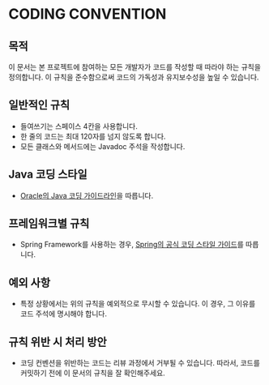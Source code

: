 # CODING CONVENTION

## 목적
이 문서는 본 프로젝트에 참여하는 모든 개발자가 코드를 작성할 때 따라야 하는 규칙을 정의합니다. 이 규칙을 준수함으로써 코드의 가독성과 유지보수성을 높일 수 있습니다.

## 일반적인 규칙
- 들여쓰기는 스페이스 4칸을 사용합니다.
- 한 줄의 코드는 최대 120자를 넘지 않도록 합니다.
- 모든 클래스와 메서드에는 Javadoc 주석을 작성합니다.

## Java 코딩 스타일
- [Oracle의 Java 코딩 가이드라인](https://www.oracle.com/java/technologies/javase/codeconventions-contents.html)을 따릅니다.

## 프레임워크별 규칙
- Spring Framework를 사용하는 경우, [Spring의 공식 코딩 스타일 가이드](https://github.com/spring-projects/spring-framework/wiki/Code-Style)를 따릅니다.

## 예외 사항
- 특정 상황에서는 위의 규칙을 예외적으로 무시할 수 있습니다. 이 경우, 그 이유를 코드 주석에 명시해야 합니다.

## 규칙 위반 시 처리 방안
- 코딩 컨벤션을 위반하는 코드는 리뷰 과정에서 거부될 수 있습니다. 따라서, 코드를 커밋하기 전에 이 문서의 규칙을 잘 확인해주세요.
